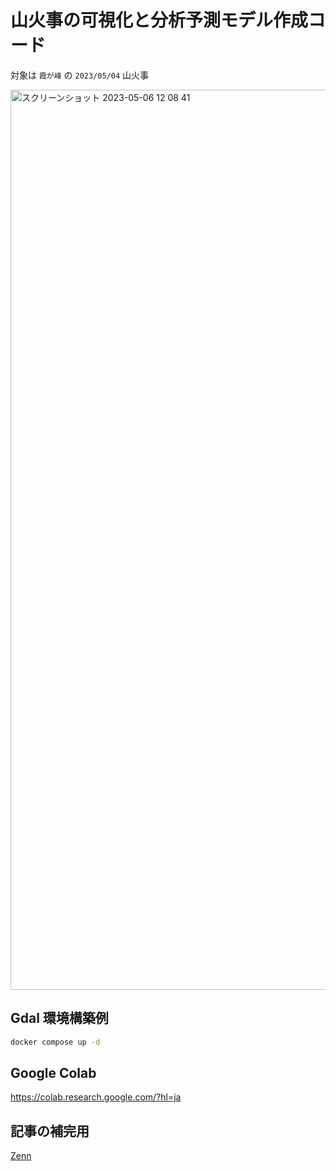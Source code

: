 # 山火事の可視化と分析予測モデル作成コード

対象は `霞が峰` の `2023/05/04` 山火事

<img width="1440" alt="スクリーンショット 2023-05-06 12 08 41" src="https://user-images.githubusercontent.com/53329664/236664243-8e44d7c8-bd7c-4615-9ec0-00abb8706288.png">


## Gdal 環境構築例
```bash
docker compose up -d
```

## Google Colab
https://colab.research.google.com/?hl=ja

## 記事の補完用
[Zenn](https://zenn.dev/syu_tan/articles/c331eee691749c)
